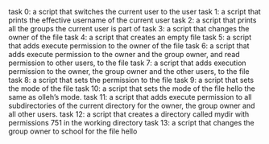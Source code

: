 task 0: a script that switches the current user to the user
task 1: a script that prints the effective username of the current user
task 2: a script that prints all the groups the current user is part of
task 3: a script that changes the owner of the file
task 4: a script that creates an empty file
task 5: a script that adds execute permission to the owner of the file
task 6: a script that adds execute permission to the owner and the group owner, and read permission to other users, to the file
task 7: a script that adds execution permission to the owner, the group owner and the other users, to the file
task 8: a script that sets the permission to the file
task 9: a script that sets the mode of the file
task 10: a script that sets the mode of the file hello the same as olleh’s mode.
task 11: a script that adds execute permission to all subdirectories of the current directory for the owner, the group owner and all other users.
task 12: a script that creates a directory called mydir with permissions 751 in the working directory
task 13: a script that changes the group owner to school for the file hello
